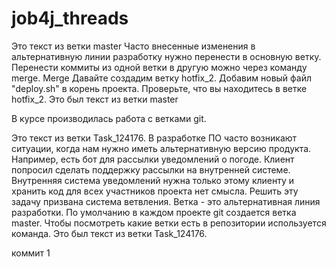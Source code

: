 # job4j_threads  

Это текст из ветки master
Часто внесенные изменения в альтернативную линии разработку нужно перенести в основную ветку.
Перенести коммиты из одной ветки в другую можно через команду merge.
Merge
Давайте создадим ветку hotfix_2. Добавим новый файл "deploy.sh" в корень проекта.
Проверьте, что вы находитесь в ветке hotfix_2.
Это был текст из ветки master

В курсе производилась работа с ветками git.  

Это текст из ветки Task_124176.
В разработке ПО часто возникают ситуации, когда нам нужно иметь альтернативную версию продукта.
Например, есть бот для рассылки уведомлений о погоде. Клиент попросил сделать поддержку рассылки на внутренней системе.
Внутренняя система уведомлений нужна только этому клиенту и хранить код для всех участников проекта нет смысла.
Решить эту задачу призвана система ветвления.
Ветка - это альтернативная линия разработки.
По умолчанию в каждом проекте git создается ветка master.
Чтобы посмотреть какие ветки есть в репозитории используется команда.
Это был текст из ветки Task_124176.

коммит 1